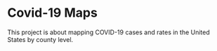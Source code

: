 # Covid-19 Maps

This project is about mapping COVID-19 cases and rates in the United States by county level. 